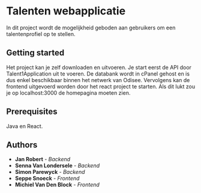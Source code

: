 # Talenten webapplicatie

In dit project wordt de mogelijkheid geboden aan gebruikers om een talentenprofiel op te stellen.

## Getting started

Het project kan je zelf downloaden en uitvoeren. Je start eerst de API door Talent1Application uit te voeren.
De databank wordt in cPanel gehost en is dus enkel beschikbaar binnen het netwerk van Odisee.
Vervolgens kan de frontend uitgevoerd worden door het react project te starten.
Als dit lukt zou je op localhost:3000 de homepagina moeten zien.

## Prerequisites

Java en React.

## Authors

* **Jan Robert** - *Backend*
* **Senna Van Londersele** - *Backend*
* **Simon Parewyck** - *Backend*
* **Seppe Snoeck** - *Frontend*
* **Michiel Van Den Block** - *Frontend*